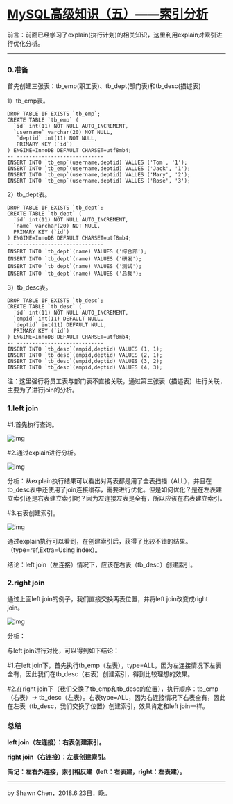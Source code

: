 # [MySQL高级知识（五）——索引分析](https://www.cnblogs.com/developer_chan/p/9219239.html)



前言：前面已经学习了explain(执行计划)的相关知识，这里利用explain对索引进行优化分析。

------

### 0.准备

首先创建三张表：tb_emp(职工表)、tb_dept(部门表)和tb_desc(描述表)

1）tb_emp表。



```
DROP TABLE IF EXISTS `tb_emp`;
CREATE TABLE `tb_emp` (
  `id` int(11) NOT NULL AUTO_INCREMENT,
  `username` varchar(20) NOT NULL,
   `deptid` int(11) NOT NULL,
   PRIMARY KEY (`id`)
) ENGINE=InnoDB DEFAULT CHARSET=utf8mb4;
-- ----------------------------
INSERT INTO `tb_emp`(username,deptid) VALUES ('Tom', '1');
INSERT INTO `tb_emp`(username,deptid) VALUES ('Jack', '1');
INSERT INTO `tb_emp`(username,deptid) VALUES ('Mary', '2');
INSERT INTO `tb_emp`(username,deptid) VALUES ('Rose', '3');
```



2）tb_dept表。



```
DROP TABLE IF EXISTS `tb_dept`;
CREATE TABLE `tb_dept` (
  `id` int(11) NOT NULL AUTO_INCREMENT,
  `name` varchar(20) NOT NULL,
  PRIMARY KEY (`id`)
) ENGINE=InnoDB DEFAULT CHARSET=utf8mb4;
-- ----------------------------
INSERT INTO `tb_dept`(name) VALUES ('综合部');
INSERT INTO `tb_dept`(name) VALUES ('研发');
INSERT INTO `tb_dept`(name) VALUES ('测试');
INSERT INTO `tb_dept`(name) VALUES ('总裁');
```



3）tb_desc表。



```
DROP TABLE IF EXISTS `tb_desc`;
CREATE TABLE `tb_desc` (
  `id` int(11) NOT NULL AUTO_INCREMENT,
  `empid` int(11) DEFAULT NULL,
  `deptid` int(11) DEFAULT NULL,
  PRIMARY KEY (`id`)
) ENGINE=InnoDB DEFAULT CHARSET=utf8mb4;
-- ----------------------------
INSERT INTO `tb_desc`(empid,deptid) VALUES (1, 1);
INSERT INTO `tb_desc`(empid,deptid) VALUES (2, 1);
INSERT INTO `tb_desc`(empid,deptid) VALUES (3, 2);
INSERT INTO `tb_desc`(empid,deptid) VALUES (4, 3);
```



注：这里强行将员工表与部门表不直接关联，通过第三张表（描述表）进行关联，主要为了进行join的分析。

### 1.left join

\#1.首先执行查询。

![img](https://images2018.cnblogs.com/blog/706569/201806/706569-20180623224006263-1736705921.png)

\#2.通过explain进行分析。

![img](https://images2018.cnblogs.com/blog/706569/201806/706569-20180623224241091-315300339.png)

分析：从explain执行结果可以看出对两表都是用了全表扫描（ALL），并且在tb_desc表中还使用了join连接缓存，需要进行优化。但是如何优化？是在左表建立索引还是右表建立索引呢？因为左连接左表是全有，所以应该在右表建立索引。

\#3.右表创建索引。

![img](https://images2018.cnblogs.com/blog/706569/201806/706569-20180623225044004-1072568408.png)

通过explain执行可以看到，在创建索引后，获得了比较不错的结果。（type=ref,Extra=Using index）。

结论：left join（左连接）情况下，应该在右表（tb_desc）创建索引。

### 2.right join

通过上面left join的例子，我们直接交换两表位置，并将left join改变成right join。

![img](https://images2018.cnblogs.com/blog/706569/201806/706569-20180623230522781-2103775574.png)

分析：

与left join进行对比，可以得到如下结论：

\#1.在left join下，首先执行tb_emp（左表），type=ALL，因为左连接情况下左表全有，因此我们在tb_desc（右表）创建索引，得到比较理想的效果。

\#2.在right join下（我们交换了tb_emp和tb_desc的位置），执行顺序：tb_emp（右表）→ tb_desc（左表）。右表type=ALL，因为右连接情况下右表全有，因此在左表（tb_desc，我们交换了位置）创建索引，效果肯定和left join一样。

### 总结

**left join（左连接）：右表创建索引。**

**right join（右连接）：左表创建索引。**

**简记：左右外连接，索引相反建（left：右表建，right：左表建）。**

------

by Shawn Chen，2018.6.23日，晚。